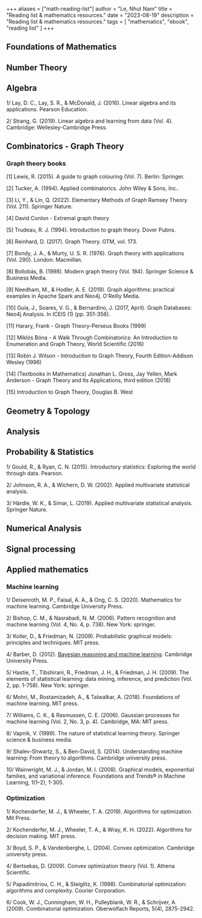 +++
aliases = ["math-reading-list"]
author = "Le, Nhut Nam"
title = "Reading list & mathematics resources."
date = "2023-08-19"
description = "Reading list & mathematics resources."
tags = [
    "mathematics", "ebook", "reading list"
]
+++

## Foundations of Mathematics

## Number Theory

## Algebra

1/ Lay, D. C., Lay, S. R., & McDonald, J. (2016). Linear algebra and its applications. Pearson Education.

2/ Strang, G. (2019). Linear algebra and learning from data (Vol. 4). Cambridge: Wellesley-Cambridge Press.

## Combinatorics - Graph Theory

### Graph theory books

[1] Lewis, R. (2015). A guide to graph colouring (Vol. 7). Berlin: Springer.

[2] Tucker, A. (1994). Applied combinatorics. John Wiley & Sons, Inc..

[3] Li, Y., & Lin, Q. (2022). Elementary Methods of Graph Ramsey Theory (Vol. 211). Springer Nature.

[4] David Conlon - Extremal graph theory

[5] Trudeau, R. J. (1994). Introduction to graph theory. Dover Pubns.

[6] Reinhard, D. (2017). Graph Theory. GTM, vol. 173.

[7] Bondy, J. A., & Murty, U. S. R. (1976). Graph theory with applications (Vol. 290). London: Macmillan.

[8] Bollobás, B. (1998). Modern graph theory (Vol. 184). Springer Science & Business Media.

[9] Needham, M., & Hodler, A. E. (2019). Graph algorithms: practical examples in Apache Spark and Neo4j. O'Reilly Media.

[10] Guia, J., Soares, V. G., & Bernardino, J. (2017, April). Graph Databases: Neo4j Analysis. In ICEIS (1) (pp. 351-356).

[11] Harary, Frank - Graph Theory-Perseus Books (1999)

[12] Miklós Bóna - A Walk Through Combinatorics: An Introduction to Enumeration and Graph Theory, World Scientific (2016)

[13] Robin J. Wilson - Introduction to Graph Theory, Fourth Edition-Addison Wesley (1996)

[14] (Textbooks in Mathematics) Jonathan L. Gross, Jay Yellen, Mark Anderson - Graph Theory and Its Applications, third edition (2018)

[15] Introduction to Graph Theory, Douglas B. West

## Geometry & Topology

## Analysis

## Probability & Statistics

1/ Gould, R., & Ryan, C. N. (2015). Introductory statistics: Exploring the world through data. Pearson.

2/ Johnson, R. A., & Wichern, D. W. (2002). Applied multivariate statistical analysis.

3/ Härdle, W. K., & Simar, L. (2019). Applied multivariate statistical analysis. Springer Nature.

## Numerical Analysis

## Signal processing


## Applied mathematics

### Machine learning

1/ Deisenroth, M. P., Faisal, A. A., & Ong, C. S. (2020). Mathematics for machine learning. Cambridge University Press.

2/ Bishop, C. M., & Nasrabadi, N. M. (2006). Pattern recognition and machine learning (Vol. 4, No. 4, p. 738). New York: springer.

3/ Koller, D., & Friedman, N. (2009). Probabilistic graphical models: principles and techniques. MIT press.

4/ Barber, D. (2012). [Bayesian reasoning and machine learning](http://web4.cs.ucl.ac.uk/staff/D.Barber/textbook/090310.pdf). Cambridge University Press.

5/ Hastie, T., Tibshirani, R., Friedman, J. H., & Friedman, J. H. (2009). The elements of statistical learning: data mining, inference, and prediction (Vol. 2, pp. 1-758). New York: springer.

6/ Mohri, M., Rostamizadeh, A., & Talwalkar, A. (2018). Foundations of machine learning. MIT press.

7/ Williams, C. K., & Rasmussen, C. E. (2006). Gaussian processes for machine learning (Vol. 2, No. 3, p. 4). Cambridge, MA: MIT press.

8/ Vapnik, V. (1999). The nature of statistical learning theory. Springer science & business media.

9/ Shalev-Shwartz, S., & Ben-David, S. (2014). Understanding machine learning: From theory to algorithms. Cambridge university press.

10/ Wainwright, M. J., & Jordan, M. I. (2008). Graphical models, exponential families, and variational inference. Foundations and Trends® in Machine Learning, 1(1–2), 1-305.

### Optimization

1/ Kochenderfer, M. J., & Wheeler, T. A. (2019). Algorithms for optimization. Mit Press.

2/ Kochenderfer, M. J., Wheeler, T. A., & Wray, K. H. (2022). Algorithms for decision making. MIT press.

3/ Boyd, S. P., & Vandenberghe, L. (2004). Convex optimization. Cambridge university press.

4/ Bertsekas, D. (2009). Convex optimization theory (Vol. 1). Athena Scientific.

5/ Papadimitriou, C. H., & Steiglitz, K. (1998). Combinatorial optimization: algorithms and complexity. Courier Corporation.

6/ Cook, W. J., Cunningham, W. H., Pulleyblank, W. R., & Schrijver, A. (2009). Combinatorial optimization. Oberwolfach Reports, 5(4), 2875-2942.